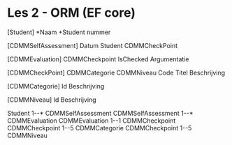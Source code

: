 # Les 2 - ORM (EF core)

<kroki type="erd">
  [Student]
  *Naam
  +Student nummer

[CDMMSelfAssessment]
Datum
Student
CDMMCheckPoint

[CDMMEvaluation]
CDMMCheckpoint
IsChecked
Argumentatie

[CDMMCheckPoint]
CDMMCategorie
CDMMNiveau
Code
Titel
Beschrijving

[CDMMCategorie]
Id
Beschrijving

[CDMMNiveau]
Id
Beschrijving

Student 1--* CDMMSelfAssessment
CDMMSelfAssessment 1--* CDMMEvaluation
CDMMEvaluation 1--1 CDMMCheckpoint
CDMMCheckpoint 1--5 CDMMCategorie
CDMMCheckpoint 1--5 CDMMNiveau

</kroki>
